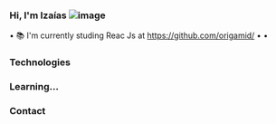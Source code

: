 ### Hi, I'm Izaías ![image](https://user-images.githubusercontent.com/53953937/166063397-8a85dd2b-c88e-499b-b9fb-21eced30cf82.png)

• 📚 I'm currently studing Reac Js at https://github.com/origamid/
• 
• 

### Technologies

### Learning...

### Contact

